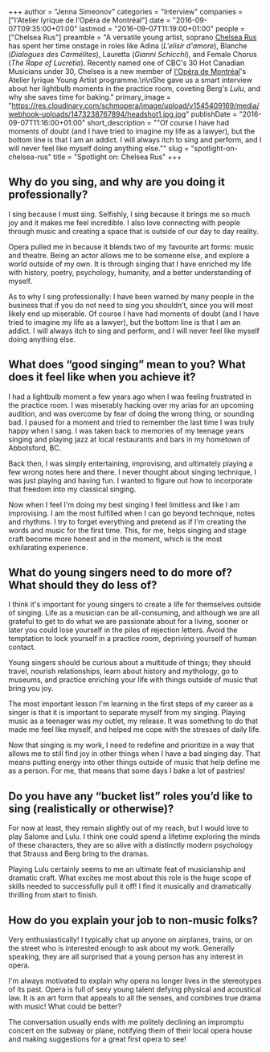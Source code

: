 +++
author = "Jenna Simeonov"
categories = "Interview"
companies = ["l'Atelier lyrique de l'Opéra de Montréal"]
date = "2016-09-07T09:35:00+01:00"
lastmod = "2016-09-07T11:19:00+01:00"
people = ["Chelsea Rus"]
preamble = "A versatile young artist, soprano [Chelsea Rus](/scene/people/chelsea-rus/) has spent her time onstage in roles like Adina (*L'elisir d'amore*), Blanche (*Dialogues des Carmélites*), Lauretta (*Gianni Schicchi*), and Female Chorus (*The Rape of Lucretia*). Recently named one of CBC's 30 Hot Canadian Musicians under 30, Chelsea is a new member of [l'Opéra de Montréal](/scene/companies/lopera-de-montreal/)'s Atelier lyrique Young Artist programme.\n\nShe gave us a smart interview about her lightbulb moments in the practice room, coveting Berg's *Lulu*, and why she saves time for baking."
primary_image = "https://res.cloudinary.com/schmopera/image/upload/v1545409169/media/webhook-uploads/1473238767894/headshot1.jpg.jpg"
publishDate = "2016-09-07T11:16:00+01:00"
short_description = "&quot;Of course I have had moments of doubt (and I have tried to imagine my life as a lawyer), but the bottom line is that I am an addict. I will always itch to sing and perform, and I will never feel like myself doing anything else.&quot;"
slug = "spotlight-on-chelsea-rus"
title = "Spotlight on: Chelsea Rus"
+++

## Why do you sing, and why are you doing it professionally?

I sing because I must sing. Selfishly, I sing because it brings me so much joy and it makes me feel incredible. I also love connecting with people through music and creating a space that is outside of our day to day reality. 

Opera pulled me in because it blends two of my favourite art forms: music and theatre. Being an actor allows me to be someone else, and explore a world outside of my own. It is through singing that I have enriched my life with history, poetry, psychology, humanity, and a better understanding of myself. 

As to why I sing professionally: I have been warned by many people in the business that if you do not need to sing you shouldn’t, since you will most likely end up miserable. Of course I have had moments of doubt (and I have tried to imagine my life as a lawyer), but the bottom line is that I am an addict. I will always itch to sing and perform, and I will never feel like myself doing anything else. 

## What does “good singing” mean to you? What does it feel like when you achieve it?

I had a lightbulb moment a few years ago when I was feeling frustrated in the practice room. I was miserably hacking over my arias for an upcoming audition, and was overcome by fear of doing the wrong thing, or sounding bad. I paused for a moment and tried to remember the last time I was truly happy when I sang. I was taken back to memories of my teenage years singing and playing jazz at local restaurants and bars in my hometown of Abbotsford, BC. 

Back then, I was simply entertaining, improvising, and ultimately playing a few wrong notes here and there. I never thought about singing technique, I was just playing and having fun. I wanted to figure out how to incorporate that freedom into my classical singing.

Now when I feel I'm doing my best singing I feel limitless and like I am improvising. I am the most fulfilled when I can go beyond technique, notes and rhythms. I try to forget everything and pretend as if I'm creating the words and music for the first time. This, for me, helps singing and stage craft become more honest and in the moment, which is the most exhilarating experience.

## What do young singers need to do more of? What should they do less of?

I think it's important for young singers to create a life for themselves outside of singing. Life as a musician can be all-consuming, and although we are all grateful to get to do what we are passionate about for a living, sooner or later you could lose yourself in the piles of rejection letters. Avoid the temptation to lock yourself in a practice room, depriving yourself of human contact.  

Young singers should be curious about a multitude of things; they should travel, nourish relationships, learn about history and mythology, go to museums, and practice enriching your life with things outside of music that bring you joy. 

The most important lesson I'm learning in the first steps of my career as a singer is that it is important to separate myself from my singing. Playing music as a teenager was my outlet, my release. It was something to do that made me feel like myself, and helped me cope with the stresses of daily life. 

Now that singing is my work, I need to redefine and prioritize in a way that allows me to still find joy in other things when I have a bad singing day. That means putting energy into other things outside of music that help define me as a person. For me, that means that some days I bake a lot of pastries! 

## Do you have any “bucket list” roles you’d like to sing (realistically or otherwise)? 

For now at least, they remain slightly out of my reach, but I would love to play Salome and Lulu. I think one could spend a lifetime exploring the minds of these characters, they are so alive with a distinctly modern psychology that Strauss and Berg bring to the dramas.

Playing Lulu certainly seems to me an ultimate feat of musicianship and dramatic craft. What excites me most about this role is the huge scope of skills needed to successfully pull it off! I find it musically and dramatically thrilling from start to finish. 

## How do you explain your job to non-music folks?

Very enthusiastically! I typically chat up anyone on airplanes, trains, or on the street who is interested enough to ask about my work. Generally speaking, they are all surprised that a young person has any interest in opera. 

I'm always motivated to explain why opera no longer lives in the stereotypes of its past. Opera is full of sexy young talent defying physical and acoustical law. It is an art form that appeals to all the senses, and combines true drama with music! What could be better? 

The conversation usually ends with me politely declining an impromptu concert on the subway or plane, notifying them of their local opera house and making suggestions for a great first opera to see! 

